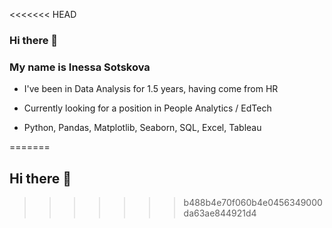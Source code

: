 <<<<<<< HEAD
### Hi there 👋 ###

### My name is Inessa Sotskova ###

* I've been in Data Analysis for 1.5 years, having come from HR

* Currently looking for a position in People Analytics / EdTech

* Python, Pandas, Matplotlib, Seaborn, SQL, Excel, Tableau

=======
## Hi there 👋

<!--
**inessa-sotskova/inessa-sotskova** is a ✨ _special_ ✨ repository because its `README.md` (this file) appears on your GitHub profile.

Here are some ideas to get you started:

- 🔭 I’m currently working on ...
- 🌱 I’m currently learning ...
- 👯 I’m looking to collaborate on ...
- 🤔 I’m looking for help with ...
- 💬 Ask me about ...
- 📫 How to reach me: ...
- 😄 Pronouns: ...
- ⚡ Fun fact: ...
-->
>>>>>>> b488b4e70f060b4e0456349000da63ae844921d4
